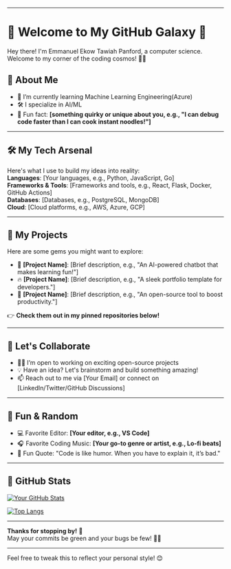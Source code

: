
---

# 👋 Welcome to My GitHub Galaxy 🌌

Hey there! I'm Emmanuel Ekow Tawiah Panford, a computer science. Welcome to my corner of the coding cosmos! 🚀✨

## 🚀 About Me

- 🌱 I’m currently learning Machine Learning Engineering(Azure) 
- 🛠️ I specialize in AI/ML     
- 🧠 Fun fact: **[something quirky or unique about you, e.g., "I can debug code faster than I can cook instant noodles!"]**

---

## 🛠️ My Tech Arsenal  

Here's what I use to build my ideas into reality:  
**Languages**: [Your languages, e.g., Python, JavaScript, Go]  
**Frameworks & Tools**: [Frameworks and tools, e.g., React, Flask, Docker, GitHub Actions]  
**Databases**: [Databases, e.g., PostgreSQL, MongoDB]  
**Cloud**: [Cloud platforms, e.g., AWS, Azure, GCP]

---

## 🔭 My Projects  

Here are some gems you might want to explore:  

- 🌟 **[Project Name]**: [Brief description, e.g., "An AI-powered chatbot that makes learning fun!"]  
- 🔥 **[Project Name]**: [Brief description, e.g., "A sleek portfolio template for developers."]  
- 🚀 **[Project Name]**: [Brief description, e.g., "An open-source tool to boost productivity."]

👉 **Check them out in my pinned repositories below!**

---

## 🤝 Let's Collaborate  

- 🧑‍💻 I’m open to working on exciting open-source projects  
- 💡 Have an idea? Let's brainstorm and build something amazing!  
- 📫 Reach out to me via [Your Email] or connect on [LinkedIn/Twitter/GitHub Discussions]

---

## 🦄 Fun & Random  

- 💻 Favorite Editor: **[Your editor, e.g., VS Code]**  
- 🎧 Favorite Coding Music: **[Your go-to genre or artist, e.g., Lo-fi beats]**  
- 🌈 Fun Quote: "Code is like humor. When you have to explain it, it’s bad."  

---

## 🌟 GitHub Stats  

[![Your GitHub Stats](https://github-readme-stats.vercel.app/api?username=yourusername&show_icons=true&theme=radical)](https://github.com/yourusername)

[![Top Langs](https://github-readme-stats.vercel.app/api/top-langs/?username=yourusername&layout=compact&theme=radical)](https://github.com/yourusername)

---

**Thanks for stopping by!** 🎉  
May your commits be green and your bugs be few! 🐛✨  

---

Feel free to tweak this to reflect your personal style! 😊

